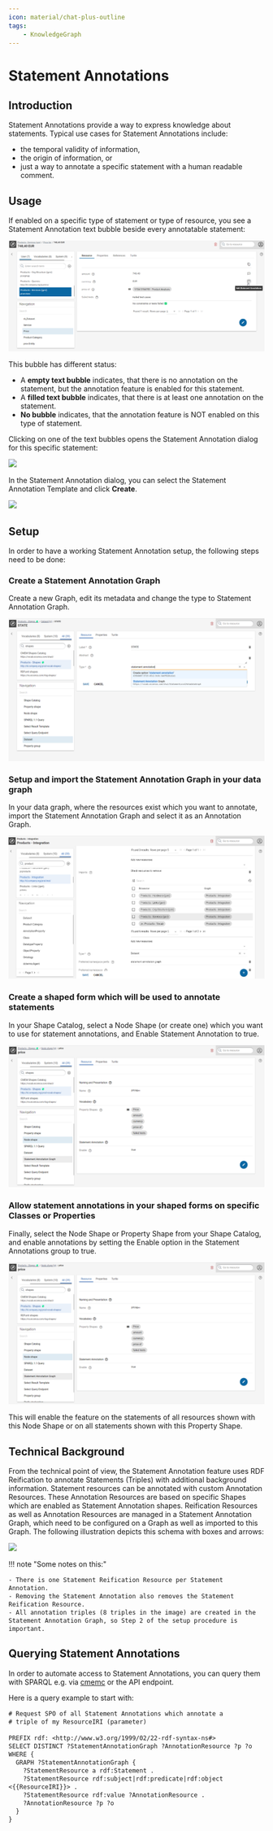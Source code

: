 ```yaml
---
icon: material/chat-plus-outline
tags:
    - KnowledgeGraph
---
```

# Statement Annotations

## Introduction

Statement Annotations provide a way to express knowledge about statements. Typical use cases for Statement Annotations include:

-   the temporal validity of information,
-   the origin of information, or
-   just a way to annotate a specific statement with a human readable comment.

## Usage

If enabled on a specific type of statement or type of resource, you see a Statement Annotation text bubble beside every annotatable statement:

![](./statementannotationoveriew.png)

This bubble has different status:

-   A **empty text bubble** indicates, that there is no annotation on the statement, but the annotation feature is enabled for this statement.
-   A **filled text bubble** indicates, that there is at least one annotation on the statement.
-   **No bubble** indicates, that the annotation feature is NOT enabled on this type of statement.

Clicking on one of the text bubbles opens the Statement Annotation dialog for this specific statement:

![](./createstatementannotations.png)

In the Statement Annotation dialog, you can select the Statement Annotation Template and click **Create**.

![](./statementedit.png)

## Setup

In order to have a working Statement Annotation setup, the following steps need to be done:

### Create a Statement Annotation Graph

Create a new Graph, edit its metadata and change the type to Statement Annotation Graph.

![](./statementannotation.png)

### Setup and import the Statement Annotation Graph in your data graph

In your data graph, where the resources exist which you want to annotate, import the Statement Annotation Graph and select it as an Annotation Graph.

![](./annotations.png)

### Create a shaped form which will be used to annotate statements

In your Shape Catalog, select a Node Shape (or create one) which you want to use for statement annotations, and Enable Statement Annotation to true.

![](./setannotations.png)

### Allow statement annotations in your shaped forms on specific Classes or Properties

Finally, select the Node Shape or Property Shape from your Shape Catalog, and enable annotations by setting the Enable option in the Statement Annotations group to true.

![](./setannotations.png)

This will enable the feature on the statements of all resources shown with this Node Shape or on all statements shown with this Property Shape.

## Technical Background

From the technical point of view, the Statement Annotation feature uses RDF Reification to annotate Statements (Triples) with additional background information.
Statement resources can be annotated with custom Annotation Resources.
These Annotation Resources are based on specific Shapes which are enabled as Statement Annotation shapes.
Reification Resources as well as Annotation Resources are managed in a Statement Annotation Graph, which need to be configured on a Graph as well as imported to this Graph.
The following illustration depicts this schema with boxes and arrows:

![](20-10-StatementAnnotationSchema.png)

!!! note "Some notes on this:"

    - There is one Statement Reification Resource per Statement Annotation.
    - Removing the Statement Annotation also removes the Statement Reification Resource.
    - All annotation triples (8 triples in the image) are created in the Statement Annotation Graph, so Step 2 of the setup procedure is important.

## Querying Statement Annotations

In order to automate access to Statement Annotations, you can query them with SPARQL e.g. via [cmemc](../../automate/cmemc-command-line-interface/) or the API endpoint.

Here is a query example to start with:

```sparql
# Request SPO of all Statement Annotations which annotate a
# triple of my ResourceIRI (parameter)

PREFIX rdf: <http://www.w3.org/1999/02/22-rdf-syntax-ns#>
SELECT DISTINCT ?StatementAnnotationGraph ?AnnotationResource ?p ?o
WHERE {
  GRAPH ?StatementAnnotationGraph {
    ?StatementResource a rdf:Statement .
    ?StatementResource rdf:subject|rdf:predicate|rdf:object <{{ResourceIRI}}> .
    ?StatementResource rdf:value ?AnnotationResource .
    ?AnnotationResource ?p ?o
  }
}
```
